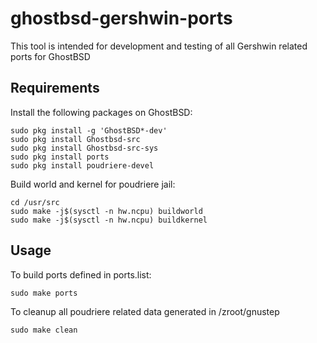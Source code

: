 # ghostbsd-gershwin-ports

This tool is intended for development and testing of all Gershwin related ports for GhostBSD

## Requirements

Install the following packages on GhostBSD:
```
sudo pkg install -g 'GhostBSD*-dev'
sudo pkg install Ghostbsd-src
sudo pkg install Ghostbsd-src-sys
sudo pkg install ports
sudo pkg install poudriere-devel
```

Build world and kernel for poudriere jail:
```
cd /usr/src
sudo make -j$(sysctl -n hw.ncpu) buildworld
sudo make -j$(sysctl -n hw.ncpu) buildkernel
```

## Usage

To build ports defined in ports.list:

```
sudo make ports
```

To cleanup all poudriere related data generated in /zroot/gnustep

```
sudo make clean
```